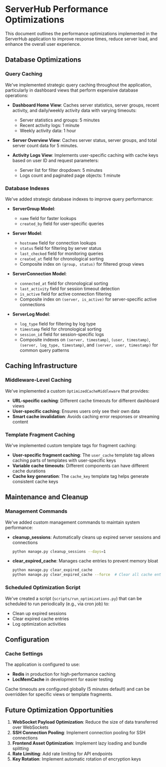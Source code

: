 # ServerHub Performance Optimizations

This document outlines the performance optimizations implemented in the ServerHub application to improve response times, reduce server load, and enhance the overall user experience.

## Database Optimizations

### Query Caching

We've implemented strategic query caching throughout the application, particularly in dashboard views that perform expensive database operations:

- **Dashboard Home View**: Caches server statistics, server groups, recent activity, and daily/weekly activity data with varying timeouts:
  - Server statistics and groups: 5 minutes
  - Recent activity logs: 1 minute
  - Weekly activity data: 1 hour

- **Server Overview View**: Caches server status, server groups, and total server count data for 5 minutes.

- **Activity Logs View**: Implements user-specific caching with cache keys based on user ID and request parameters:
  - Server list for filter dropdown: 5 minutes
  - Logs count and paginated page objects: 1 minute

### Database Indexes

We've added strategic database indexes to improve query performance:

- **ServerGroup Model**:
  - `name` field for faster lookups
  - `created_by` field for user-specific queries

- **Server Model**:
  - `hostname` field for connection lookups
  - `status` field for filtering by server status
  - `last_checked` field for monitoring queries
  - `created_at` field for chronological sorting
  - Composite index on `(group, status)` for filtered group views

- **ServerConnection Model**:
  - `connected_at` field for chronological sorting
  - `last_activity` field for session timeout detection
  - `is_active` field for active connection filtering
  - Composite index on `(server, is_active)` for server-specific active connections

- **ServerLog Model**:
  - `log_type` field for filtering by log type
  - `timestamp` field for chronological sorting
  - `session_id` field for session-specific logs
  - Composite indexes on `(server, timestamp)`, `(user, timestamp)`, `(server, log_type, timestamp)`, and `(server, user, timestamp)` for common query patterns

## Caching Infrastructure

### Middleware-Level Caching

We've implemented a custom `OptimizedCacheMiddleware` that provides:

- **URL-specific caching**: Different cache timeouts for different dashboard views
- **User-specific caching**: Ensures users only see their own data
- **Smart cache invalidation**: Avoids caching error responses or streaming content

### Template Fragment Caching

We've implemented custom template tags for fragment caching:

- **User-specific fragment caching**: The `user_cache` template tag allows caching parts of templates with user-specific keys
- **Variable cache timeouts**: Different components can have different cache durations
- **Cache key generation**: The `cache_key` template tag helps generate consistent cache keys

## Maintenance and Cleanup

### Management Commands

We've added custom management commands to maintain system performance:

- **cleanup_sessions**: Automatically cleans up expired server sessions and connections
  ```bash
  python manage.py cleanup_sessions --days=1
  ```

- **clear_expired_cache**: Manages cache entries to prevent memory bloat
  ```bash
  python manage.py clear_expired_cache
  python manage.py clear_expired_cache --force  # Clear all cache entries
  ```

### Scheduled Optimization Script

We've created a script (`scripts/run_optimizations.py`) that can be scheduled to run periodically (e.g., via cron job) to:

- Clean up expired sessions
- Clear expired cache entries
- Log optimization activities

## Configuration

### Cache Settings

The application is configured to use:

- **Redis** in production for high-performance caching
- **LocMemCache** in development for easier testing

Cache timeouts are configured globally (5 minutes default) and can be overridden for specific views or template fragments.

## Future Optimization Opportunities

1. **WebSocket Payload Optimization**: Reduce the size of data transferred over WebSockets
2. **SSH Connection Pooling**: Implement connection pooling for SSH connections
3. **Frontend Asset Optimization**: Implement lazy loading and bundle splitting
4. **Rate Limiting**: Add rate limiting for API endpoints
5. **Key Rotation**: Implement automatic rotation of encryption keys